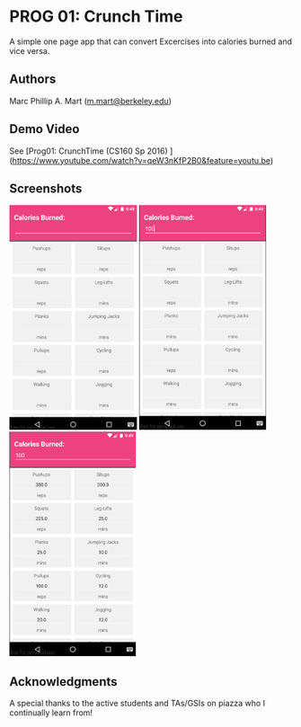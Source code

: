 # PROG 01: Crunch Time

A simple one page app that can convert Excercises into calories burned and vice versa. 

## Authors

Marc Phillip A. Mart ([m.mart@berkeley.edu](mailto:m.mart@berkeley.edu))

## Demo Video

See [Prog01: CrunchTime (CS160 Sp 2016) ] (https://www.youtube.com/watch?v=qeW3nKfP2B0&feature=youtu.be)

## Screenshots

<img src="screenshots/main.png" height="400" alt="Screenshot"/>
<img src="screenshots/action1.png" height="400" alt="Screenshot"/>
<img src="screenshots/enteringCals.png" height="400" alt="Screenshot"/>




## Acknowledgments

A special thanks to the active students and TAs/GSIs on piazza who I continually learn from!

